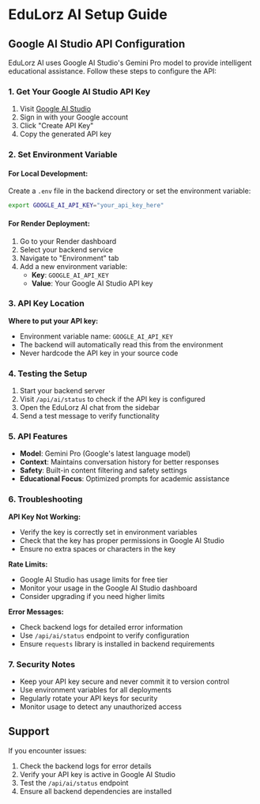 # EduLorz AI Setup Guide

## Google AI Studio API Configuration

EduLorz AI uses Google AI Studio's Gemini Pro model to provide intelligent educational assistance. Follow these steps to configure the API:

### 1. Get Your Google AI Studio API Key

1. Visit [Google AI Studio](https://makersuite.google.com/app/apikey)
2. Sign in with your Google account
3. Click "Create API Key"
4. Copy the generated API key

### 2. Set Environment Variable

#### For Local Development:
Create a `.env` file in the backend directory or set the environment variable:

```bash
export GOOGLE_AI_API_KEY="your_api_key_here"
```

#### For Render Deployment:
1. Go to your Render dashboard
2. Select your backend service
3. Navigate to "Environment" tab
4. Add a new environment variable:
   - **Key**: `GOOGLE_AI_API_KEY`
   - **Value**: Your Google AI Studio API key

### 3. API Key Location

**Where to put your API key:**
- Environment variable name: `GOOGLE_AI_API_KEY`
- The backend will automatically read this from the environment
- Never hardcode the API key in your source code

### 4. Testing the Setup

1. Start your backend server
2. Visit `/api/ai/status` to check if the API key is configured
3. Open the EduLorz AI chat from the sidebar
4. Send a test message to verify functionality

### 5. API Features

- **Model**: Gemini Pro (Google's latest language model)
- **Context**: Maintains conversation history for better responses
- **Safety**: Built-in content filtering and safety settings
- **Educational Focus**: Optimized prompts for academic assistance

### 6. Troubleshooting

**API Key Not Working:**
- Verify the key is correctly set in environment variables
- Check that the key has proper permissions in Google AI Studio
- Ensure no extra spaces or characters in the key

**Rate Limits:**
- Google AI Studio has usage limits for free tier
- Monitor your usage in the Google AI Studio dashboard
- Consider upgrading if you need higher limits

**Error Messages:**
- Check backend logs for detailed error information
- Use `/api/ai/status` endpoint to verify configuration
- Ensure `requests` library is installed in backend requirements

### 7. Security Notes

- Keep your API key secure and never commit it to version control
- Use environment variables for all deployments
- Regularly rotate your API keys for security
- Monitor usage to detect any unauthorized access

## Support

If you encounter issues:
1. Check the backend logs for error details
2. Verify your API key is active in Google AI Studio
3. Test the `/api/ai/status` endpoint
4. Ensure all backend dependencies are installed
